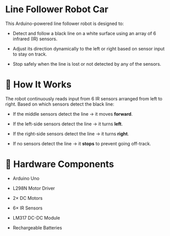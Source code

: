# Line Follower Robot Car
This Arduino-powered line follower robot is designed to:

- Detect and follow a black line on a white surface using an array of 6 infrared (IR) sensors.

- Adjust its direction dynamically to the left or right based on sensor input to stay on track.

- Stop safely when the line is lost or not detected by any of the sensors.

# 🚗 How It Works
The robot continuously reads input from 6 IR sensors arranged from left to right. Based on which sensors detect the black line:

- If the middle sensors detect the line → it moves **forward**.

- If the left-side sensors detect the line → it turns **left**.

- If the right-side sensors detect the line → it turns **right**.

- If no sensors detect the line → it **stops** to prevent going off-track.

# 🔧 Hardware Components
- Arduino Uno

- L298N Motor Driver

- 2× DC Motors

- 6× IR Sensors

- LM317 DC-DC Module

- Rechargeable Batteries


